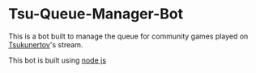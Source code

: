 <h1>Tsu-Queue-Manager-Bot </h1>
<p>This is a bot built to manage the queue for community games played on <a href="https://www.twitch.tv/tsukunertov">Tsukunertov</a>'s stream.</p>
<p>This bot is built using <a href="https://github.com/nodejs">node js</a></p>
